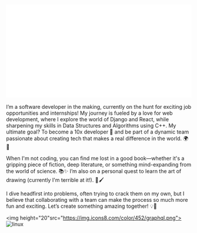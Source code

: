 ![](pvt_img/img.svg)

I’m a software developer in the making, currently on the hunt for exciting job opportunities and internships! My journey is fueled by a love for web development, where I explore the world of Django and React, while sharpening my skills in Data Structures and Algorithms using C++. My ultimate goal? To become a 10x developer 👀 and be part of a dynamic team passionate about creating tech that makes a real difference in the world. 🌍🚀

When I'm not coding, you can find me lost in a good book—whether it's a gripping piece of fiction, deep literature, or something mind-expanding from the world of science. 📚✨ I’m also on a personal quest to learn the art of drawing (currently I'm terrible at it!). 🎨🖌️

I dive headfirst into problems, often trying to crack them on my own, but I believe that collaborating with a team can make the process so much more fun and exciting. Let’s create something amazing together! 💡🤝<html>
    <div>
        <img height="20"src="https://img.icons8.com/color/452/graphql.png">
        <img width="30" height="34" src="https://img.icons8.com/color/48/linux--v1.png" alt="linux"/>
    </div>
</html>

